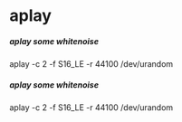 # aplay

##### aplay some whitenoise

   aplay  -c 2 -f S16_LE -r 44100 /dev/urandom

##### aplay some whitenoise

   aplay  -c 2 -f S16_LE -r 44100 /dev/urandom
